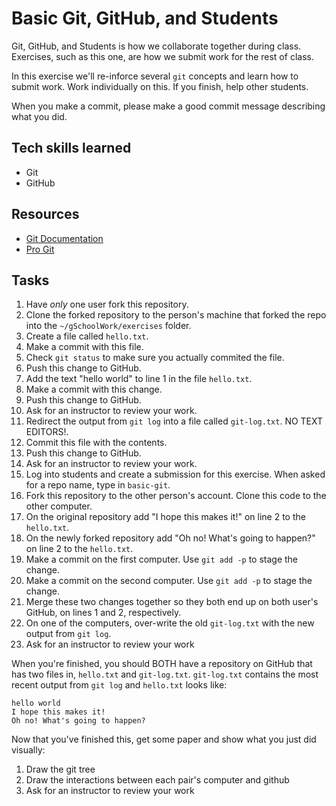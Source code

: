 Basic Git, GitHub, and Students
=========

Git, GitHub, and Students is how we collaborate together during class. Exercises, such as this one, are how we submit work for the rest of class.

In this exercise we'll re-inforce several `git` concepts and learn how to submit work. Work individually on this. If you finish, help other students.

When you make a commit, please make a good commit message describing what you did.

## Tech skills learned

* Git
* GitHub

## Resources

* [Git Documentation](http://git-scm.com/documentation)
* [Pro Git](http://git-scm.com/book)

## Tasks

1. Have _only_ one user fork this repository. 
1. Clone the forked repository to the person's machine that forked the repo into the `~/gSchoolWork/exercises` folder.
1. Create a file called `hello.txt`.
1. Make a commit with this file.
1. Check `git status` to make sure you actually commited the file.
1. Push this change to GitHub.
1. Add the text "hello world" to line 1 in the file `hello.txt`.
1. Make a commit with this change.
1. Push this change to GitHub.
1. Ask for an instructor to review your work.
1. Redirect the output from `git log` into a file called `git-log.txt`. NO TEXT EDITORS!.
1. Commit this file with the contents.
1. Push this change to GitHub.
1. Ask for an instructor to review your work.
1. Log into students and create a submission for this exercise. When asked for a repo name, type in `basic-git`.
1. Fork this repository to the other person's account. Clone this code to the other computer.
1. On the original repository add "I hope this makes it!" on line 2 to the `hello.txt`.
1. On the newly forked repository add "Oh no! What's going to happen?" on line 2 to the `hello.txt`.
1. Make a commit on the first computer. Use `git add -p` to stage the change.
1. Make a commit on the second computer.  Use `git add -p` to stage the change.
1. Merge these two changes together so they both end up on both user's GitHub, on lines 1 and 2, respectively.
1. On one of the computers, over-write the old `git-log.txt` with the new output from `git log`.
1. Ask for an instructor to review your work

When you're finished, you should BOTH have a repository on GitHub that has two files in, `hello.txt` and `git-log.txt`.
`git-log.txt` contains the most recent output from `git log` and `hello.txt` looks like:
```
hello world
I hope this makes it!
Oh no! What's going to happen?
```

Now that you've finished this, get some paper and show what you just did visually:

1. Draw the git tree
1. Draw the interactions between each pair's computer and github
1. Ask for an instructor to review your work

